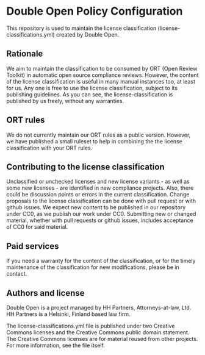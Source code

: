 # Double Open Policy Configuration

This repository is used to maintain the license classification (license-classifications.yml) created
by Double Open.

## Rationale

We aim to maintain the classification to be consumed by ORT (Open Review Toolkit) in automatic open
source compliance reviews. However, the content of the license classification is useful in many
manual instances too, at least for us. Any one is free to use the license classification, subject to
its publishing guidelines. As you can see, the license-classification is published by us freely,
without any warranties.

## ORT rules

We do not currently maintain our ORT rules as a public version. However, we have published a small
ruleset to help in combining the the license classification with your ORT rules.

## Contributing to the license classification

Unclassified or unchecked licenses and new license variants - as well as some new licenses - are
identified in new compliance projects. Also, there could be discussion points or errors in the
current classification. Change proposals to the license classification can be done with pull request
or with github issues. We expect new content to be published in our repository under CC0, as we
publish our work under CC0. Submitting new or changed material, whether with pull requests or github
issues, includes acceptance of CC0 for said material.

## Paid services

If you need a warranty for the content of the classification, or for the timely maintenance of the
classification for new modifications, please be in contact.

## Authors and license

Double Open is a project managed by HH Partners, Attorneys-at-law, Ltd. HH Partners is a Helsinki,
Finland based law firm.

The license-classifications.yml file is published under two Creative Commons licenses and the
Creative Commons public domain statement. The Creative Commons licenses are for material reused from
other projects. For more information, see the file itself.
